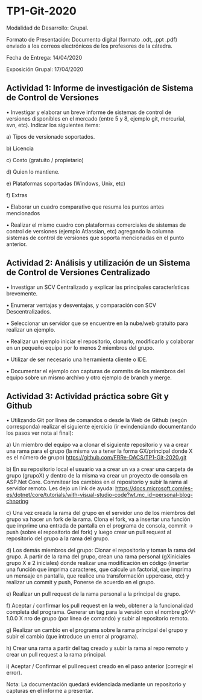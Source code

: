# TP1-Git-2020

Modalidad de Desarrollo: Grupal.

Formato de Presentación: Documento digital (formato .odt, .ppt .pdf)  enviado a los correos electrónicos de los profesores de la cátedra.

Fecha de Entrega: 14/04/2020

Exposición Grupal: 17/04/2020

## Actividad 1:	Informe de investigación de Sistema de Control de Versiones
•	Investigar y elaborar un breve informe de sistemas de control de versiones disponibles en el mercado (entre 5 y 8, ejemplo git, mercurial, svn, etc). Indicar los siguientes ítems:

a)	Tipos de versionado soportados.

b)	Licencia

c)	Costo (gratuito / propietario)

d)	Quien lo mantiene.

e)	Plataformas soportadas (Windows, Unix, etc)

f)	Extras


•	Elaborar un cuadro comparativo que resuma los puntos antes mencionados 

•	Realizar el mismo cuadro con plataformas comerciales de sistemas de control de versiones (ejemplo Atlassian, etc) agregando la columna sistemas de control de versiones que soporta mencionadas en el punto anterior.

 ## Actividad 2: Análisis y utilización de un Sistema de Control de Versiones Centralizado
•	Investigar un SCV Centralizado y explicar las principales características brevemente.

•	Enumerar ventajas y desventajas, y comparación con SCV Descentralizados.

•	Seleccionar un servidor que se encuentre en la nube/web gratuito para realizar un ejemplo.

•	Realizar un ejemplo iniciar el repositorio, clonarlo, modificarlo y colaborar en un pequeño equipo por lo menos 2 miembros del grupo.

•	Utilizar de ser necesario una herramienta cliente o IDE.

•	Documentar el ejemplo con capturas de commits de los miembros del equipo sobre un mismo archivo y otro ejemplo de branch y merge. 

## Actividad 3: Actividad práctica sobre Git y Github
•	Utilizando Git por línea de comandos o desde la Web de Github (según corresponda) realizar el siguiente ejercicio (ir evindenciando documentando los pasos ver nota al final):

a)	Un miembro del equipo va a clonar el siguiente repositorio y va a crear una rama para el grupo (la misma va a tener la forma GX/principal donde X es el número de grupo)
https://github.com/FRRe-DACS/TP1-Git-2020.git

b)	En su repositorio local el usuario va a crear un va a crear una carpeta de grupo (grupoX) y dentro de la misma va crear un proyecto de consola en ASP.Net Core. Commitear los cambios en el repositorio y subir la rama al servidor remoto.
Les dejo un link de ayuda:
https://docs.microsoft.com/es-es/dotnet/core/tutorials/with-visual-studio-code?wt.mc_id=personal-blog-chnoring

c)	Una vez creada la rama del grupo en el servidor uno de los miembros del grupo va hacer un fork de la rama. Clona el fork, va a insertar una función que imprime una entrada de pantalla en el programa de consola, commit -> push (sobre el repositorio del fork) y luego crear un pull request al repositorio del grupo a la rama del grupo.

d)	Los demás miembros del grupo: Clonar el repositorio y toman la rama del grupo. A partir de la rama del grupo, crean una rama personal (gXiniciales grupo X e 2 iniciales)  donde realizar una modificación en código (insertar una función que imprima caracteres, que calcule un factorial, que imprima un mensaje en pantalla, que realice una transformación uppercase, etc) y realizar un commit y push, Ponerse de acuerdo en el grupo.

e)	Realizar un pull request de la rama personal a la principal de grupo.

f)	Aceptar / confirmar los pull request en la web, obtener a la funcionalidad completa del programa. Generar un tag para la versión con el nombre gX-V-1.0.0 X nro de grupo (por línea de comando) y subir al repositorio remoto.

g)	Realizar un cambio en el programa sobre la rama principal del grupo y subir el cambio (que introduce un error al programa).

h)	Crear una rama a partir del tag creado y subir la rama al repo remoto y crear un pull request a la rama principal.

i)	Aceptar / Confirmar el pull request creado en el paso anterior (corregir el error).


Nota: La documentación quedará evidenciada mediante un repositorio y capturas en el informe a presentar.
